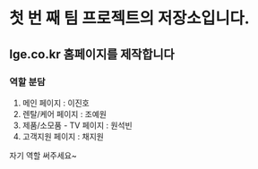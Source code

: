 # 첫 번 째 팀 프로젝트의 저장소입니다.
## lge.co.kr 홈페이지를 제작합니다

### 역할 분담
1. 메인 페이지 : 이진호
2. 렌탈/케어 페이지 : 조예원
3. 제품/소모품 - TV 페이지 : 원석빈
4. 고객지원 페이지 : 채지원

자기 역할 써주세요~
